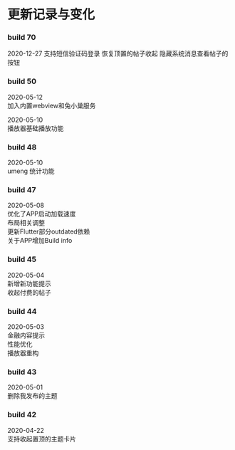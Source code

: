 # 更新记录与变化
### build 70
2020-12-27
支持短信验证码登录
恢复顶置的帖子收起
隐藏系统消息查看帖子的按钮

### build 50
2020-05-12  
加入内置webview和兔小巢服务    

2020-05-10  
播放器基础播放功能  

### build 48
2020-05-10  
umeng 统计功能  

### build 47
2020-05-08  
优化了APP启动加载速度  
布局相关调整  
更新Flutter部分outdated依赖  
关于APP增加Build info

### build 45
2020-05-04  
新增新功能提示   
收起付费的帖子 

### build 44
2020-05-03  
金融内容提示  
性能优化  
播放器重构  

### build 43
2020-05-01  
删除我发布的主题  

### build 42
2020-04-22  
支持收起置顶的主题卡片  
